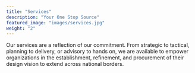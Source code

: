 ```yaml
---
title: "Services"
description: "Your One Stop Source"
featured_image: "images/services.jpg"
weight: "2"
---
```


Our services are a reflection of our commitment. From strategic to tactical, planning to delivery, or advisory to hands on, we are available to empower organizations in the establishment, refinement, and procurement of their design vision to extend across national borders.
